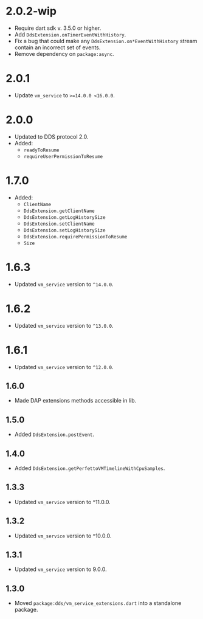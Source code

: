 # 2.0.2-wip
- Require dart sdk v. 3.5.0 or higher.
- Add `DdsExtension.onTimerEventWithHistory`.
- Fix a bug that could make any `DdsExtension.on*EventWithHistory` stream
  contain an incorrect set of events.
- Remove dependency on `package:async`.

# 2.0.1
- Update `vm_service` to `>=14.0.0 <16.0.0`.

# 2.0.0
- Updated to DDS protocol 2.0.
- Added:
  - `readyToResume`
  - `requireUserPermissionToResume`

# 1.7.0
- Added:
  - `ClientName`
  - `DdsExtension.getClientName`
  - `DdsExtension.getLogHistorySize`
  - `DdsExtension.setClientName`
  - `DdsExtension.setLogHistorySize`
  - `DdsExtension.requirePermissionToResume`
  - `Size`

# 1.6.3
- Updated `vm_service` version to `^14.0.0`.

# 1.6.2
- Updated `vm_service` version to `^13.0.0`.

# 1.6.1
- Updated `vm_service` version to `^12.0.0`.

## 1.6.0
- Made DAP extensions methods accessible in lib.

## 1.5.0
- Added `DdsExtension.postEvent`.

## 1.4.0

- Added `DdsExtension.getPerfettoVMTimelineWithCpuSamples`.

## 1.3.3

- Updated `vm_service` version to ^11.0.0.

## 1.3.2

- Updated `vm_service` version to ^10.0.0.

## 1.3.1

- Updated `vm_service` version to 9.0.0.

## 1.3.0

- Moved `package:dds/vm_service_extensions.dart` into a standalone package.
